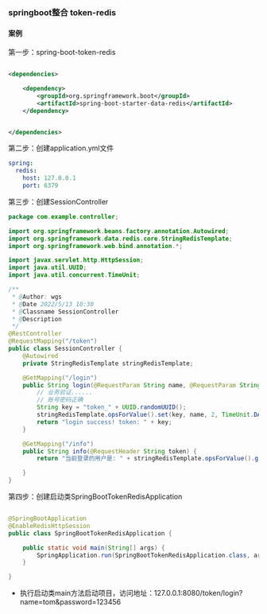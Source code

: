 ### springboot整合 token-redis

#### 案例

第一步：spring-boot-token-redis

~~~xml

<dependencies>

    <dependency>
        <groupId>org.springframework.boot</groupId>
        <artifactId>spring-boot-starter-data-redis</artifactId>
    </dependency>


</dependencies>
~~~

第二步：创建application.yml文件

~~~yaml
spring:
  redis:
    host: 127.0.0.1
    port: 6379


~~~

第三步：创建SessionController

~~~java
package com.example.controller;

import org.springframework.beans.factory.annotation.Autowired;
import org.springframework.data.redis.core.StringRedisTemplate;
import org.springframework.web.bind.annotation.*;

import javax.servlet.http.HttpSession;
import java.util.UUID;
import java.util.concurrent.TimeUnit;

/**
 * @Author: wgs
 * @Date 2022/5/13 10:30
 * @Classname SessionController
 * @Description
 */
@RestController
@RequestMapping("/token")
public class SessionController {
    @Autowired
    private StringRedisTemplate stringRedisTemplate;

    @GetMapping("/login")
    public String login(@RequestParam String name, @RequestParam String password) {
        // 业务验证......
        // 账号密码正确
        String key = "token_" + UUID.randomUUID();
        stringRedisTemplate.opsForValue().set(key, name, 2, TimeUnit.DAYS);
        return "login success! token: " + key;
    }

    @GetMapping("/info")
    public String info(@RequestHeader String token) {
        return "当前登录的用户是: " + stringRedisTemplate.opsForValue().get(token);

    }
}


~~~

第四步：创建启动类SpringBootTokenRedisApplication

~~~java

@SpringBootApplication
@EnableRedisHttpSession
public class SpringBootTokenRedisApplication {

    public static void main(String[] args) {
        SpringApplication.run(SpringBootTokenRedisApplication.class, args);
    }

}


~~~

- 执行启动类main方法启动项目，访问地址：127.0.0.1:8080/token/login?name=tom&password=123456